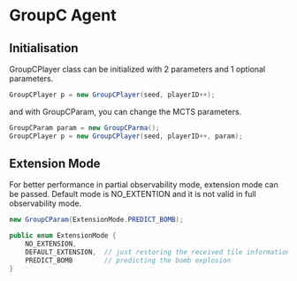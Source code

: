 # GroupC Agent 

## Initialisation

GroupCPlayer class can be initialized with 2 parameters and 1 optional parameters.

```java
GroupCPlayer p = new GroupCPlayer(seed, playerID++);
````

and with GroupCParam, you can change the MCTS parameters.

```java
GroupCParam param = new GroupCParma();
GroupCPlayer p = new GroupCPlayer(seed, playerID++, param);
```

## Extension Mode

For better performance in partial observability mode, extension mode can be passed. Default mode is NO_EXTENTION and it is not valid in full observability mode.

```java
new GroupCParam(ExtensionMode.PREDICT_BOMB);
```


```java
public enum ExtensionMode {
    NO_EXTENSION,
    DEFAULT_EXTENSION,  // just restoring the received tile information.
    PREDICT_BOMB        // predicting the bomb explosion
}
```
